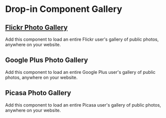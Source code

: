 # Drop-in Component Gallery

## <a href="https://github.com/kidGodzilla/drop-in-web-components/tree/master/components/flickr-gallery#flickr-photo-gallery-component">Flickr Photo Gallery</a>

Add this component to load an entire Flickr user's gallery of public photos, anywhere on your website.


## Google Plus Photo Gallery

Add this component to load an entire Google Plus user's gallery of public photos, anywhere on your website.


## Picasa Photo Gallery

Add this component to load an entire Picasa user's gallery of public photos, anywhere on your website.

